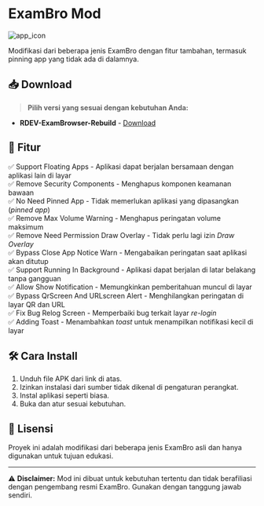 # ExamBro Mod

![app_icon](https://github.com/user-attachments/assets/a80dcd08-bbc5-4d0e-9e4f-62cb554066dd)

Modifikasi dari beberapa jenis ExamBro dengan fitur tambahan, termasuk pinning app yang tidak ada di dalamnya.

## 📥 Download

> **Pilih versi yang sesuai dengan kebutuhan Anda:**

- **RDEV-ExamBrowser-Rebuild** - [Download](https://github.com/ArvinNasution/RDEV-ExamBrowser-Rebuild-Pro/releases/download/apps-V2/app-release-clone-useragent_exam.apk)
## 🚀 Fitur

✅ Support Floating Apps - Aplikasi dapat berjalan bersamaan dengan aplikasi lain di layar  
✅ Remove Security Components - Menghapus komponen keamanan bawaan  
✅ No Need Pinned App - Tidak memerlukan aplikasi yang dipasangkan (*pinned app*)  
✅ Remove Max Volume Warning - Menghapus peringatan volume maksimum  
✅ Remove Need Permission Draw Overlay - Tidak perlu lagi izin *Draw Overlay*  
✅ Bypass Close App Notice Warn - Mengabaikan peringatan saat aplikasi akan ditutup  
✅ Support Running In Background - Aplikasi dapat berjalan di latar belakang tanpa gangguan  
✅ Allow Show Notification - Memungkinkan pemberitahuan muncul di layar  
✅ Bypass QrScreen And URLscreen Alert - Menghilangkan peringatan di layar QR dan URL  
✅ Fix Bug Relog Screen - Memperbaiki bug terkait layar *re-login*  
✅ Adding Toast - Menambahkan *toast* untuk menampilkan notifikasi kecil di layar  

## 🛠️ Cara Install

1. Unduh file APK dari link di atas.
2. Izinkan instalasi dari sumber tidak dikenal di pengaturan perangkat.
3. Instal aplikasi seperti biasa.
4. Buka dan atur sesuai kebutuhan.

## 📜 Lisensi
Proyek ini adalah modifikasi dari beberapa jenis ExamBro asli dan hanya digunakan untuk tujuan edukasi.

---

⚠️ **Disclaimer:** Mod ini dibuat untuk kebutuhan tertentu dan tidak berafiliasi dengan pengembang resmi ExamBro. Gunakan dengan tanggung jawab sendiri.

